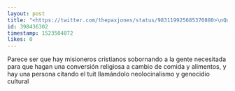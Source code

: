 ```yaml
---
layout: post
title: "<https://twitter.com/thepaxjones/status/983119925685370880>\nQupe demonios está pasando aqui??"
id: 398436302
timestamp: 1523504872
likes: 0
---
```


 Parece ser que hay misioneros cristianos sobornando a la gente necesitada para que hagan una conversión religiosa a cambio de comida y alimentos, y hay una persona citando el tuit llamándolo neolocinalismo y genocidio cultural